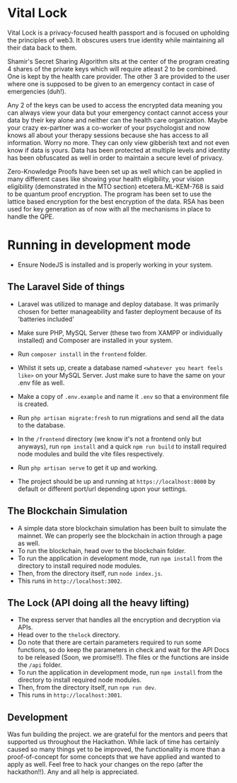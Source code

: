 # Vital Lock

Vital Lock is a privacy-focused health passport and is focused on upholding the principles of web3. It obscures users true identity while maintaining all their data back to them.

Shamir's Secret Sharing Algorithm sits at the center of the program creating 4 shares of the private keys which will require atleast 2 to be combined. One is kept by the health care provider. The other 3 are provided to the user where one is supposed to be given to an emergency contact in case of emergencies (duh!).

Any 2 of the keys can be used to access the encrypted data meaning you can always view your data but your emergency contact cannot access your data by their key alone and neither can the health care organization. Maybe your crazy ex-partner was a co-worker of your psychologist and now knows all about your therapy sessions because she has access to all information. Worry no more. They can only view gibberish text and not even know if data is yours. Data has been protected at multiple levels and identity has been obfuscated as well in order to maintain a secure level of privacy.

Zero-Knowledge Proofs have been set up as well which can be applied in many different cases like showing your health eligibility, your vision eligibility (demonstrated in the MTO section) etcetera.ML-KEM-768 is said to be quantum proof encryption. The program has been set to use the lattice based encryption for the best encryption of the data. RSA has been used for key generation as of now with all the mechanisms in place to handle the QPE.

# Running in development mode
- Ensure NodeJS is installed and is properly working in your system.

## The Laravel Side of things
- Laravel was utilized to manage and deploy database. It was primarily chosen for better manageability and faster deployment because of its 'batteries included' 
- Make sure PHP, MySQL Server (these two from XAMPP or individually installed) and Composer are installed in your system.
- Run `composer install` in the `frontend` folder.
- Whilst it sets up, create a database named `<whatever you heart feels like>` on your MySQL Server. Just make sure to have the same on your .env file as well.
- Make a copy of `.env.example` and name it `.env` so that a environment file is created.
- Run `php artisan migrate:fresh` to run migrations and send all the data to the database.

- In the `/frontend` directory (we know it's not a frontend only but anyways), run `npm install` and a quick `npm run build` to install required node modules and build the vite files respectively.
- Run `php artisan serve` to get it up and working.
- The project should be up and running at `https://localhost:8000` by default or different port/url depending upon your settings.

## The Blockchain Simulation
- A simple data store blockchain simulation has been built to simulate the mainnet. We can properly see the blockchain in action through a page as well.
- To run the blockchain, head over to the blockchain folder.
- To run the application in  development mode, run `npm install` from the directory to install required node modules.
- Then, from the directory itself, run `node index.js`.
- This runs in `http://localhost:3002`.

## The Lock (API doing all the heavy lifting)
- The express server that handles all the encryption and decryption via APIs.
- Head over to the `thelock` directory.
- Do note that there are certain parameters required to run some functions, so do keep the parameters in check and wait for the API Docs to be released (Soon, we promise!!). The files or the functions are inside the `/api` folder.
- To run the application in  development mode, run `npm install` from the directory to install required node modules.
- Then, from the directory itself, run `npm run dev`.
- This runs in `http://localhost:3001`.

## Development
Was fun building the project. we are grateful for the mentors and peers that supported us throughout the Hackathon. While lack of time has certainly caused so many things yet to be improved, the functionality is more than a proof-of-concept for some concepts that we have applied and wanted to apply as well. Feel free to hack your changes on the repo (after the hackathon!!). Any and all help is appreciated.